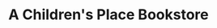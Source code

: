 ---
title: "A Children's Place Bookstore"
url: /portland/a-childrens-place-bookstore/
shop: Bücher
---